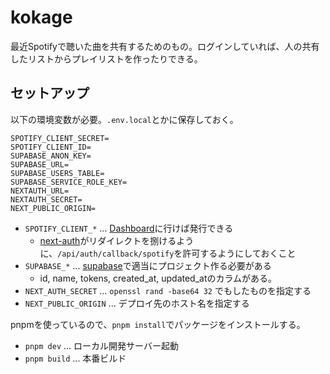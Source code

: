 # kokage

最近Spotifyで聴いた曲を共有するためのもの。ログインしていれば、人の共有したリストからプレイリストを作ったりできる。

## セットアップ

以下の環境変数が必要。`.env.local`とかに保存しておく。

```
SPOTIFY_CLIENT_SECRET=
SPOTIFY_CLIENT_ID=
SUPABASE_ANON_KEY=
SUPABASE_URL=
SUPABASE_USERS_TABLE=
SUPABASE_SERVICE_ROLE_KEY=
NEXTAUTH_URL=
NEXTAUTH_SECRET=
NEXT_PUBLIC_ORIGIN=
```

- `SPOTIFY_CLIENT_*` ... [Dashboard](https://developer.spotify.com/dashboard)に行けば発行できる
  + [next-auth](https://next-auth.js.org)がリダイレクトを捌けるように、`/api/auth/callback/spotify`を許可するようにしておくこと
- `SUPABASE_*` ... [supabase](https://supabase.com)で適当にプロジェクト作る必要がある
  + id, name, tokens, created_at, updated_atのカラムがある。
- `NEXT_AUTH_SECRET` ... `openssl rand -base64 32` でもしたものを指定する
- `NEXT_PUBLIC_ORIGIN` ... デプロイ先のホスト名を指定する


pnpmを使っているので、`pnpm install`でパッケージをインストールする。

- `pnpm dev` ... ローカル開発サーバー起動
- `pnpm build` ... 本番ビルド
